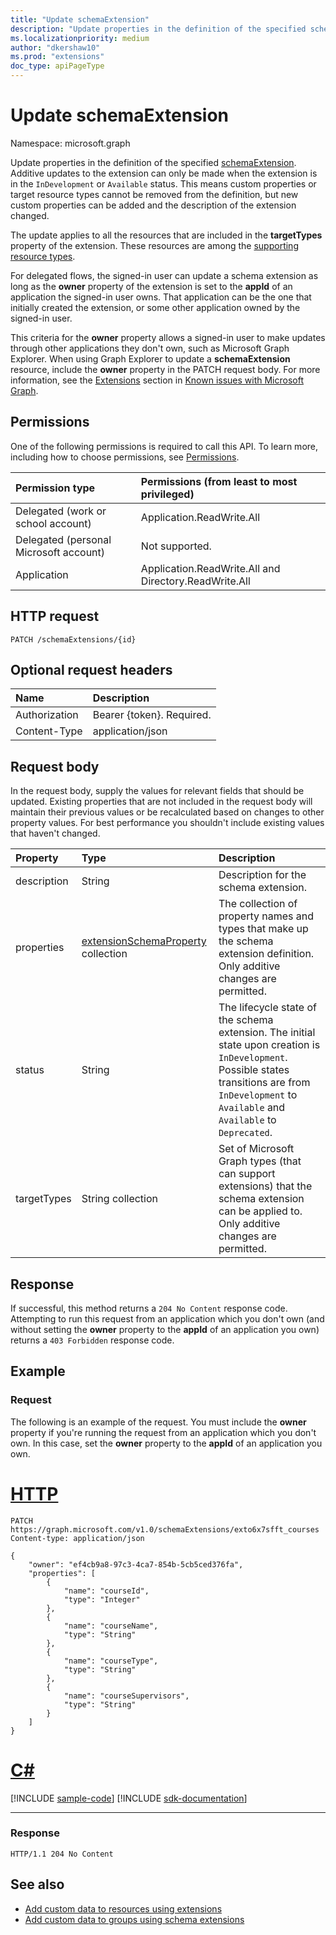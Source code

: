 ```yaml
---
title: "Update schemaExtension"
description: "Update properties in the definition of the specified schemaExtension."
ms.localizationpriority: medium
author: "dkershaw10"
ms.prod: "extensions"
doc_type: apiPageType
---
```


# Update schemaExtension

Namespace: microsoft.graph

Update properties in the definition of the specified [schemaExtension](../resources/schemaextension.md). Additive updates to the extension can only be made when the extension is in the `InDevelopment` or `Available` status. This means custom properties or target resource types cannot be removed from the definition, but new custom properties can be added and the description of the extension changed.

The update applies to all the resources that are included in the **targetTypes** property of the extension. These resources are among the [supporting resource types](/graph/extensibility-overview#supported-resources).

For delegated flows, the signed-in user can update a schema extension as long as the **owner** property of the extension is set to the **appId** of an application the signed-in user owns. That application can be the one that initially created the extension, or some other application owned by the signed-in user. 

This criteria for the **owner** property allows a signed-in user to make updates through other applications they don't own, such as Microsoft Graph Explorer. When using Graph Explorer to update a **schemaExtension** resource, include the **owner** property in the PATCH request body. For more information, see the [Extensions](/graph/known-issues#extensions) section in [Known issues with Microsoft Graph](/graph/known-issues).

## Permissions
One of the following permissions is required to call this API. To learn more, including how to choose permissions, see [Permissions](/graph/permissions-reference).


|Permission type      | Permissions (from least to most privileged)              |
|:--------------------|:---------------------------------------------------------|
|Delegated (work or school account) | Application.ReadWrite.All    |
|Delegated (personal Microsoft account) | Not supported.    |
|Application | Application.ReadWrite.All and Directory.ReadWrite.All |

## HTTP request

<!-- { "blockType": "ignored" } -->
```http
PATCH /schemaExtensions/{id}
```

## Optional request headers

| Name      |Description|
|:----------|:----------|
| Authorization  | Bearer {token}. Required. |
| Content-Type   | application/json |

## Request body

In the request body, supply the values for relevant fields that should be updated. Existing properties that are not included in the request body will maintain their previous values or be recalculated based on changes to other property values. For best performance you shouldn't include existing values that haven't changed.

| Property   | Type	|Description|
|:---------------|:--------|:----------|
|description|String|Description for the schema extension.|
|properties|[extensionSchemaProperty](../resources/extensionschemaproperty.md) collection|The collection of property names and types that make up the schema extension definition. Only additive changes are permitted. |
|status|String|The lifecycle state of the schema extension. The initial state upon creation is `InDevelopment`. Possible states transitions are from `InDevelopment` to `Available` and `Available` to `Deprecated`.|
|targetTypes|String collection|Set of Microsoft Graph types (that can support extensions) that the schema extension can be applied to.  Only additive changes are permitted.|

## Response

If successful, this method returns a `204 No Content` response code. Attempting to run this request from an application which you don't own (and without setting the **owner** property to the **appId** of an application you own) returns a `403 Forbidden` response code.

## Example

### Request

The following is an example of the request. You must include the **owner** property if you're running the request from an application which you don't own. In this case, set the **owner** property to the **appId** of an application you own.

# [HTTP](#tab/http)
<!-- {
  "blockType": "request",
  "name": "update_schemaextension_owner_to_appid",
  "sampleKeys": ["exto6x7sfft_courses"]
}-->
```http
PATCH https://graph.microsoft.com/v1.0/schemaExtensions/exto6x7sfft_courses
Content-type: application/json

{
    "owner": "ef4cb9a8-97c3-4ca7-854b-5cb5ced376fa",
    "properties": [
        {
            "name": "courseId",
            "type": "Integer"
        },
        {
            "name": "courseName",
            "type": "String"
        },
        {
            "name": "courseType",
            "type": "String"
        },
        {
            "name": "courseSupervisors",
            "type": "String"
        }
    ]
}
```

# [C#](#tab/csharp)
[!INCLUDE [sample-code](../includes/snippets/csharp/update-schemaextension-owner-to-appid-csharp-snippets.md)]
[!INCLUDE [sdk-documentation](../includes/snippets/snippets-sdk-documentation-link.md)]

---


### Response

<!-- {
  "blockType": "response"
} -->
```http
HTTP/1.1 204 No Content
```

## See also

- [Add custom data to resources using extensions](/graph/extensibility-overview)
- [Add custom data to groups using schema extensions](/graph/extensibility-schema-groups)

<!-- uuid: 8fcb5dbc-d5aa-4681-8e31-b001d5168d79
2015-10-25 14:57:30 UTC -->
<!-- {
  "type": "#page.annotation",
  "description": "Update schemaextension",
  "keywords": "",
  "section": "documentation",
  "tocPath": "",
  "suppressions": [
  ]
}-->

